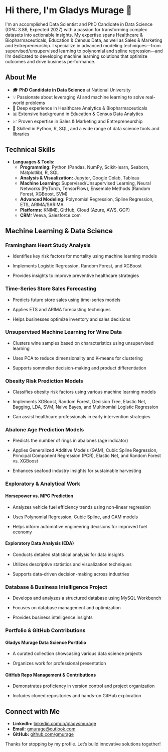 # Hi there, I'm Gladys Murage 👋

I'm an accomplished Data Scientist and PhD Candidate in Data Science (GPA: 3.86, Expected 2027) with a passion for transforming complex datasets into actionable insights. My expertise spans Healthcare & Biopharmaceuticals, Education & Census Data, as well as Sales & Marketing and Entrepreneurship. I specialize in advanced modeling techniques—from supervised/unsupervised learning to polynomial and spline regression—and I’m dedicated to developing machine learning solutions that optimize outcomes and drive business performance.

## About Me

- 🎓 **PhD Candidate in Data Science** at National University
- 💡 Passionate about leveraging AI and machine learning to solve real-world problems
- 🏥 Deep experience in Healthcare Analytics & Biopharmaceuticals
- 📊 Extensive background in Education & Census Data Analytics
- 📈 Proven expertise in Sales & Marketing and Entrepreneurship
- 🔧 Skilled in Python, R, SQL, and a wide range of data science tools and libraries

## Technical Skills

- **Languages & Tools:**  
  - **Programming:** Python (Pandas, NumPy, Scikit-learn, Seaborn, Matplotlib), R, SQL  
  - **Analysis & Visualization:** Jupyter, Google Colab, Tableau  
  - **Machine Learning:** Supervised/Unsupervised Learning, Neural Networks (PyTorch, TensorFlow), Ensemble Methods (Random Forest, XGBoost, SVM)  
  - **Advanced Modeling:** Polynomial Regression, Spline Regression, ETS, ARIMA/SARIMA  
  - **Platforms:** KNIME, GitHub, Cloud (Azure, AWS, GCP)  
  - **CRM:** Veeva, Salesforce.com

## Machine Learning & Data Science
### Framingham Heart Study Analysis

- Identifies key risk factors for mortality using machine learning models

- Implements Logistic Regression, Random Forest, and XGBoost

- Provides insights to improve preventive healthcare strategies

### Time-Series Store Sales Forecasting

- Predicts future store sales using time-series models

- Applies ETS and ARIMA forecasting techniques

- Helps businesses optimize inventory and sales decisions

### Unsupervised Machine Learning for Wine Data

- Clusters wine samples based on characteristics using unsupervised learning

- Uses PCA to reduce dimensionality and K-means for clustering

- Supports sommelier decision-making and product differentiation

### Obesity Risk Prediction Models

- Classifies obesity risk factors using various machine learning models

- Implements XGBoost, Random Forest, Decision Tree, Elastic Net, Bagging, LDA, SVM, Naive Bayes, and Multinomial Logistic Regression

- Can assist healthcare professionals in early intervention strategies

### Abalone Age Prediction Models

- Predicts the number of rings in abalones (age indicator)

- Applies Generalized Additive Models (GAM), Cubic Spline Regression, Principal Component Regression (PCR), Elastic Net, and Random Forest vs. XGBoost

- Enhances seafood industry insights for sustainable harvesting

### Exploratory & Analytical Work
#### Horsepower vs. MPG Prediction

- Analyzes vehicle fuel efficiency trends using non-linear regression

- Uses Polynomial Regression, Cubic Spline, and GAM models

- Helps inform automotive engineering decisions for improved fuel economy

#### Exploratory Data Analysis (EDA)

- Conducts detailed statistical analysis for data insights

- Utilizes descriptive statistics and visualization techniques

- Supports data-driven decision-making across industries

### Database & Business Intelligence Project

- Develops and analyzes a structured database using MySQL Workbench

- Focuses on database management and optimization

- Provides business intelligence insights

### Portfolio & GitHub Contributions
#### Gladys Murage Data Science Portfolio

- A curated collection showcasing various data science projects

- Organizes work for professional presentation

#### GitHub Repo Management & Contributions

- Demonstrates proficiency in version control and project organization

- Includes cloned repositories and hands-on GitHub exploration

## Connect with Me

- **LinkedIn:** [linkedin.com/in/gladysmurage](https://www.linkedin.com/in/gladysmurage)  
- **Email:** gmurage@outlook.com  
- **GitHub:** [github.com/gmurage](https://github.com/gmurage)

Thanks for stopping by my profile. Let’s build innovative solutions together!
